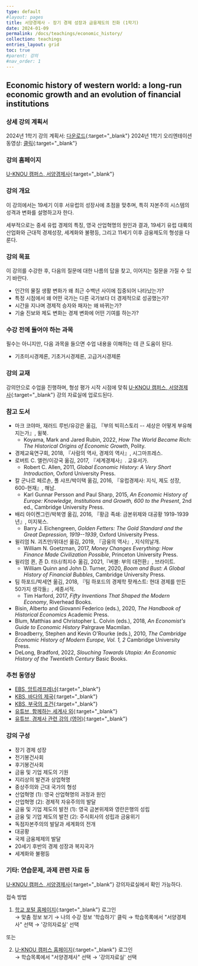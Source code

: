 ```yaml
---
type: default
#layout: pages
title: 서양경제사 - 장기 경제 성장과 금융제도의 진화 (1학기)
date: 2024-01-09
permalink: /docs/teachings/economic_history/
collection: teachings
entries_layout: grid
toc: true
#parent: 강의
#nav_order: 1
---
```


##  Economic history of western world: a long-run economic growth and an evolution of financial institutions

### 상세 강의 계획서

2024년 1학기 강의 계획서: [다운로드](https://drive.google.com/file/d/16Ud5irgfiKy0wvtTKlnP22ukXanUu5JT/view?usp=drive_link){:target="_blank"}
2024년 1학기 오리엔테이션 동영상: [클릭](https://www.youtube.com/UrbAOUGCAkE){:target="_blank"}

### 강의 홈페이지

[U-KNOU 캠퍼스, 서양경제사](https://ucampus.knou.ac.kr/ekp/user/course/initUCRCourse.sdo?sbjtId=KNOU1231001&cntsId=KNOU1231){:target="_blank"}

### 강의 개요

이 강의에서는 19세기 이후 서유럽의 성장사에 초점을 맞추며, 특히 자본주의 시스템의 성격과 변화를 설명하고자 한다. 

세부적으로는 중세 유럽 경제의 특징, 영국 산업혁명의 원인과 결과, 19세기 유럽 대륙의 산업화와 근대적 경제성장, 세계화와 불평등, 그리고 11세기 이후 금융제도의 형성을 다룬다. 

### 강의 목표

이 강의를 수강한 후, 다음의 질문에 대한 나름의 답을 찾고, 이어지는 질문을 가질 수 있기 바란다.

- 인간의 물질 생활 변화가 왜 최근 수백년 사이에 집중되어 나타났는가?
- 특정 시점에서 왜 어떤 국가는 다른 국가보다 더 경제적으로 성공했는가?
- 시간을 지나며 경제적 승자와 패자는 왜 바뀌는가?
- 기술 진보와 제도 변화는 경제 변화에 어떤 기여를 하는가?

### 수강 전에 들어야 하는 과목

필수는 아니지만, 다음 과목을 들으면 수업 내용을 이해하는 데 큰 도움이 된다.

- 기초미시경제론, 기초거시경제론, 고급거시경제론

### 강의 교재

강의안으로 수업을 진행하며, 형성 평가 시작 시점에 맞춰 [U-KNOU 캠퍼스, 서양경제사](https://ucampus.knou.ac.kr/ekp/user/course/initUCRCourse.sdo?sbjtId=KNOU1231001&cntsId=KNOU1231){:target="_blank"} 강의 자료실에 업로드된다.

### 참고 도서
- 마크 코야마, 재러드 루빈/유강은 옮김, 『부의 빅히스토리 -- 세상은 어떻게 부유해지는가』, 윌북.
  * Koyama, Mark and Jared Rubin, 2022, <em>How The World Became Rich: The Historical Origins of Economic Growth</em>, Polity.  
- 경제교육연구회, 2018, 『사람의 역사, 경제의 역사』, 시그마프레스.
- 로버트 C. 앨런/이강국 옮김, 2017, 『세계경제사』. 교유서가.
  * Robert C. Allen, 2011, <em>Global Economic History: A Very Short Introduction</em>, Oxford University Press.
- 칼 군나르 페르손, 폴 샤프/박이택 옮김, 2016, 『유럽경제사: 지식, 제도 성장, 600-현재』, 해남.
  * Karl Gunnar Persson and Paul Sharp, 2015, *An Economic History of Europe: Knowledge, Institutions and Growth, 600 to the Present*, 2nd ed., Cambridge University Press.
- 배리 아이켄그린/박복영 옮김, 2016, 『황금 족쇄: 금본위제와 대공황 1919-1939년』, 미지북스. 
  * Barry J. Eichengreen, *Golden Fetters: The Gold Standard and the Great Depression, 1919--1939*, Oxford University Press.
- 윌리엄 N. 괴츠만/위대선 옮김, 2019, 『금융의 역사』, 지식의날개. 
  * William N. Goetzman, 2017, <em>Money Changes Everything: How Finance Made Civilization Possible</em>, Princeton University Press.
- 윌리엄 퀸, 존 D. 터너/최지수 옮김, 2021,『버블: 부의 대전환』, 브라이트.
  * William Quinn and John D. Turner, 2020, *Boom and Bust: A Global History of Financial Bubbles*, Cambridge University Press.
- 팀 하포드/박세연 옮김, 2018, 『팀 하포드의 경제학 팟캐스트: 현대 경제를 만든 50가지 생각들』, 세종서적. 
  * Tim Harford, 2017, <em>Fifty Inventions That Shaped the Modern Economy</em>, Riverhead Books.
- Bisin, Alberto and Giovanni Federico (eds.), 2020, <em>The Handbook of Historical Economics</em> Academic Press.
- Blum, Matthias and Christopher L. Colvin (eds.), 2018, <em>An Economist's Guide to Economic History</em> Palrgrave Macmilan.
- Broadberry, Stephen and Kevin O'Rourke (eds.), 2010, <em>The Cambridge Economic History of Modern Europe, Vol. 1, 2</em> Cambridge University Press. 
- DeLong, Bradford, 2022, <em>Slouching Towards Utopia: An Economic History of the Twentieth Century</em> Basic Books. 

### 추천 동영상
- [EBS, 앙트레프레너](https://youtube.com/playlist?list=PLVXj7EDVpVJuUkjcDE00HN_Y0KovqXqkj&feature=shared){:target="_blank"}
- [KBS, 바다의 제국](https://youtube.com/playlist?list=PLVXj7EDVpVJtdu3mDU-IijPIqQl2g0raE&feature=shared){:target="_blank"}
- [KBS, 부국의 조건](https://youtube.com/playlist?list=PLVXj7EDVpVJtk1J8MHQP9vXCnCBz7xzfS&feature=shared){:target="_blank"}
- [유튜브, 함께하는 세계사 외](https://youtube.com/playlist?list=PLVXj7EDVpVJtABdTBHy-wn9MESgPL5I50&feature=shared){:target="_blank"}
- [유튜브, 경제사 관련 강의 (영어)](https://youtube.com/playlist?list=PLVXj7EDVpVJuPXIk9OAchViqyJH04RDnJ&feature=shared){:target="_blank"}

### 강의 구성

- 장기 경제 성장
- 전기봉건사회
- 후기봉건사회
- 금융 및 기업 제도의 기원
- 지리상의 발견과 상업혁명
- 중상주의와 근대 국가의 형성
- 산업혁명 (1): 영국 산업혁명의 과정과 원인
- 산업혁명 (2): 경제적 자유주의의 발달
- 금융 및 기업 제도의 발전 (1): 영국 금본위제와 영란은행의 성립
- 금융 및 기업 제도의 발전 (2): 주식회사의 성립과 금융위기
- 독점자본주의의 발달과 세계화의 전개
- 대공황
- 국제 금융체제의 발달
- 20세기 후반의 경제 성장과 복지국가
- 세계화와 불평등 

### 기타: 연습문제, 과제 관련 자료 등

[U-KNOU 캠퍼스, 서양경제사](https://ucampus.knou.ac.kr/ekp/user/course/initUCRCourse.sdo?sbjtId=KNOU1231001&cntsId=KNOU1231){:target="_blank"} 강의자료실에서 확인 가능하다.

접속 방법

1. [학교 포털 홈페이지](https://www.knou.ac.kr){:target="_blank"} 로그인  
   → 맞춤 정보 보기 
   → 나의 수강 정보 '학습하기' 클릭 
   → 학습목록에서 "서양경제사" 선택 
   → '강의자료실' 선택 

또는

2. [U-KNOU 캠퍼스 홈페이지](https://ucampus.knou.ac.kr/){:target="_blank"} 로그인  
   → 학습목록에서 "서양경제사" 선택
   →  '강의자료실' 선택
